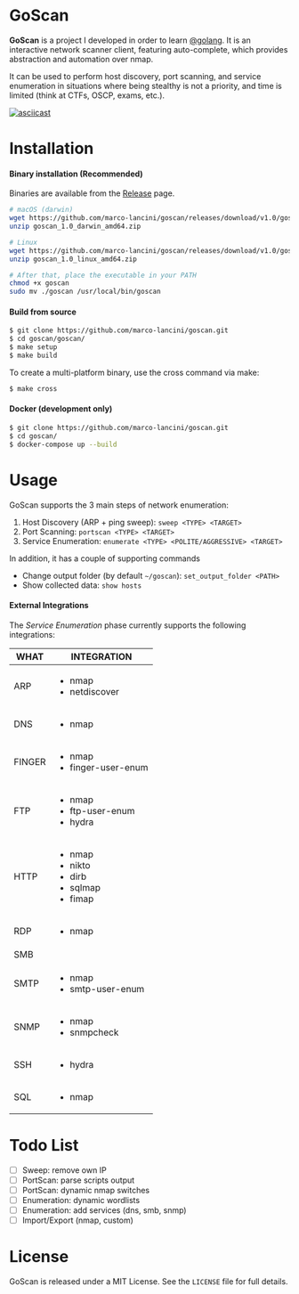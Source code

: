 # GoScan


**GoScan** is a project I developed in order to learn [@golang](https://twitter.com/golang). It is an interactive network scanner client, featuring auto-complete, which provides abstraction and automation over nmap.

It can be used to perform host discovery, port scanning, and service enumeration in situations where being stealthy is not a priority, and time is limited (think at CTFs, OSCP, exams, etc.).

[![asciicast](https://asciinema.org/a/4ebtOAiDKmM1X89yCIpFQjqSQ.png)](https://asciinema.org/a/4ebtOAiDKmM1X89yCIpFQjqSQ)



# Installation

#### Binary installation (Recommended)

Binaries are available from the [Release](https://github.com/marco-lancini/goscan/releases) page.

```bash
# macOS (darwin)
wget https://github.com/marco-lancini/goscan/releases/download/v1.0/goscan_1.0_darwin_amd64.zip
unzip goscan_1.0_darwin_amd64.zip

# Linux
wget https://github.com/marco-lancini/goscan/releases/download/v1.0/goscan_1.0_linux_amd64.zip
unzip goscan_1.0_linux_amd64.zip

# After that, place the executable in your PATH
chmod +x goscan
sudo mv ./goscan /usr/local/bin/goscan
```

#### Build from source

```bash
$ git clone https://github.com/marco-lancini/goscan.git
$ cd goscan/goscan/
$ make setup
$ make build
```

To create a multi-platform binary, use the cross command via make:

```bash
$ make cross
```


#### Docker (development only)

```bash
$ git clone https://github.com/marco-lancini/goscan.git
$ cd goscan/
$ docker-compose up --build
```




# Usage

GoScan supports the 3 main steps of network enumeration:

1. Host Discovery (ARP + ping sweep): `sweep <TYPE> <TARGET>`
2. Port Scanning: `portscan <TYPE> <TARGET>`
3. Service Enumeration: `enumerate <TYPE> <POLITE/AGGRESSIVE> <TARGET>`

In addition, it has a couple of supporting commands

- Change output folder (by default `~/goscan`): `set_output_folder <PATH>`
- Show collected data: `show hosts`


#### External Integrations

The _Service Enumeration_ phase currently supports the following integrations:

| WHAT | INTEGRATION |
| ---- | ----------- |
| ARP  | <ul><li>nmap</li><li>netdiscover</li></ul> |
| DNS  | <ul><li>nmap</li></ul> |
| FINGER  | <ul><li>nmap</li><li>finger-user-enum</li></ul> |
| FTP  | <ul><li>nmap</li><li>ftp-user-enum</li><li>hydra</li></ul> |
| HTTP | <ul><li>nmap</li><li>nikto</li><li>dirb</li><li>sqlmap</li><li>fimap</li></ul> |
| RDP  | <ul><li>nmap</li></ul> |
| SMB  |  |
| SMTP  | <ul><li>nmap</li><li>smtp-user-enum</li></ul> |
| SNMP  | <ul><li>nmap</li><li>snmpcheck</li></ul> |
| SSH  | <ul><li>hydra</li></ul> |
| SQL  | <ul><li>nmap</li></ul> |




# Todo List

- [ ] Sweep: remove own IP
- [ ] PortScan: parse scripts output
- [ ] PortScan: dynamic nmap switches
- [ ] Enumeration: dynamic wordlists
- [ ] Enumeration: add services (dns, smb, snmp)
- [ ] Import/Export (nmap, custom)

# License

GoScan is released under a MIT License. See the `LICENSE` file for full details.

